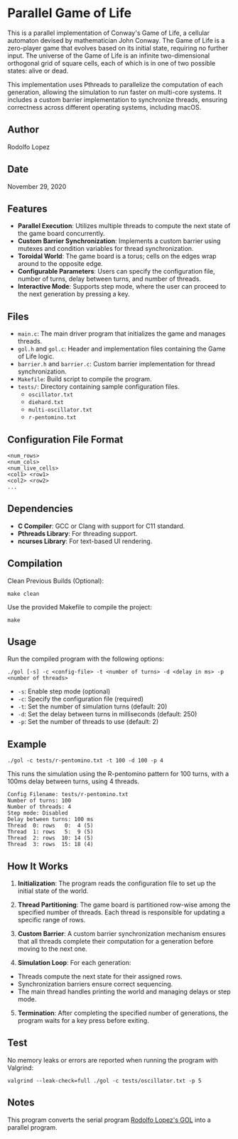 # Parallel Game of Life

This is a parallel implementation of Conway's Game of Life, a cellular automaton devised by mathematician John Conway. The Game of Life is a zero-player game that evolves based on its initial state, requiring no further input. The universe of the Game of Life is an infinite two-dimensional orthogonal grid of square cells, each of which is in one of two possible states: alive or dead.

This implementation uses Pthreads to parallelize the computation of each generation, allowing the simulation to run faster on multi-core systems. It includes a custom barrier implementation to synchronize threads, ensuring correctness across different operating systems, including macOS.

## Author

Rodolfo Lopez

## Date

November 29, 2020

## Features

- **Parallel Execution**: Utilizes multiple threads to compute the next state of the game board concurrently.
- **Custom Barrier Synchronization**: Implements a custom barrier using mutexes and condition variables for thread synchronization.
- **Toroidal World**: The game board is a torus; cells on the edges wrap around to the opposite edge.
- **Configurable Parameters**: Users can specify the configuration file, number of turns, delay between turns, and number of threads.
- **Interactive Mode**: Supports step mode, where the user can proceed to the next generation by pressing a key.

## Files

- `main.c`: The main driver program that initializes the game and manages threads.
- `gol.h` and `gol.c`: Header and implementation files containing the Game of Life logic.
- `barrier.h` and `barrier.c`: Custom barrier implementation for thread synchronization.
- `Makefile`: Build script to compile the program.
- `tests/`: Directory containing sample configuration files.
  - `oscillator.txt`
  - `diehard.txt`
  - `multi-oscillator.txt`
  - `r-pentomino.txt`

## Configuration File Format

```
<num_rows>
<num_cols>
<num_live_cells>
<col1> <row1>
<col2> <row2>
...
```

## Dependencies

- **C Compiler**: GCC or Clang with support for C11 standard.
- **Pthreads Library**: For threading support.
- **ncurses Library**: For text-based UI rendering.

## Compilation

Clean Previous Builds (Optional):

```
make clean
```

Use the provided Makefile to compile the project:

```
make
```

## Usage

Run the compiled program with the following options:

```
./gol [-s] -c <config-file> -t <number of turns> -d <delay in ms> -p <number of threads>
```

- `-s`: Enable step mode (optional)
- `-c`: Specify the configuration file (required)
- `-t`: Set the number of simulation turns (default: 20)
- `-d`: Set the delay between turns in milliseconds (default: 250)
- `-p`: Set the number of threads to use (default: 2)

## Example

```
./gol -c tests/r-pentomino.txt -t 100 -d 100 -p 4
```

This runs the simulation using the R-pentomino pattern for 100 turns, with a 100ms delay between turns, using 4 threads.

```
Config Filename: tests/r-pentomino.txt
Number of turns: 100
Number of threads: 4
Step mode: Disabled
Delay between turns: 100 ms
Thread  0: rows   0:  4 (5)
Thread  1: rows   5:  9 (5)
Thread  2: rows  10: 14 (5)
Thread  3: rows  15: 18 (4)
```

## How It Works

1. **Initialization**: The program reads the configuration file to set up the initial state of the world.

2. **Thread Partitioning**: The game board is partitioned row-wise among the specified number of threads. Each thread is responsible for updating a specific range of rows.

3. **Custom Barrier**: A custom barrier synchronization mechanism ensures that all threads complete their computation for a generation before moving to the next one.

4. **Simulation Loop**: For each generation:

- Threads compute the next state for their assigned rows.
- Synchronization barriers ensure correct sequencing.
- The main thread handles printing the world and managing delays or step mode.

5. **Termination**: After completing the specified number of generations, the program waits for a key press before exiting.

## Test

No memory leaks or errors are reported when running the program with Valgrind:

```
valgrind --leak-check=full ./gol -c tests/oscillator.txt -p 5
```

## Notes

This program converts the serial program [Rodolfo Lopez's GOL](https://github.com/lopezrodolfo/GOL.git) into a parallel program.

